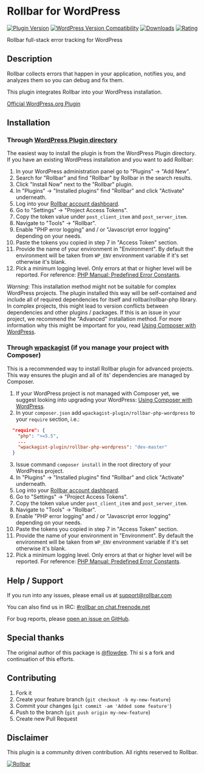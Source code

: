 # Rollbar for WordPress
[![Plugin Version](https://img.shields.io/wordpress/plugin/v/rollbar.svg)](https://wordpress.org/plugins/rollbar/) [![WordPress Version Compatibility](https://img.shields.io/wordpress/v/rollbar.svg)](https://wordpress.org/plugins/rollbar/) [![Downloads](https://img.shields.io/wordpress/plugin/dt/rollbar.svg)](https://wordpress.org/plugins/rollbar/) [![Rating](https://img.shields.io/wordpress/plugin/r/rollbar.svg)](https://wordpress.org/plugins/rollbar/)

Rollbar full-stack error tracking for WordPress

## Description
Rollbar collects errors that happen in your application, notifies you, and analyzes them so you can debug and fix them.

This plugin integrates Rollbar into your WordPress installation.

[Official WordPress.org Plugin](https://wordpress.org/plugins/rollbar/)

## Installation

### Through [WordPress Plugin directory](https://wordpress.org/plugins/rollbar/)

The easiest way to install the plugin is from the WordPress Plugin directory. If you have an existing WordPress installation and you want to add Rollbar:

1. In your WordPress administration panel go to "Plugins" -> "Add New".
2. Search for "Rollbar" and find "Rollbar" by Rollbar in the search results.
3. Click "Install Now" next to the "Rollbar" plugin.
4. In "Plugins" -> "Installed plugins" find "Rollbar" and click "Activate" underneath.
5. Log into your [Rollbar account dashboard](https://rollbar.com/login/).
6. Go to "Settings" -> "Project Access Tokens".
7. Copy the token value under `post_client_item` and `post_server_item`.
8. Navigate to "Tools" -> "Rollbar".
9. Enable "PHP error logging" and / or "Javascript error logging" depending on your needs.
10. Paste the tokens you copied in step 7 in "Access Token" section.
11. Provide the name of your environment in "Environment". By default the environment will be taken from `WP_ENV` environment variable if it's set otherwise it's blank.
12. Pick a minimum logging level. Only errors at that or higher level will be reported. For reference: [PHP Manual: Predefined Error Constants](http://php.net/manual/en/errorfunc.constants.php).

*Warning*: This installation method might not be suitable for complex WordPress projects. The plugin installed this way will be self-contained and include all of required dependencies for itself and rollbar/rollbar-php library. In complex projects, this might lead to version conflicts between dependencies and other plugins / packages. If this is an issue in your project, we recommend the "Advanced" installation method. For more information why this might be important for you, read [Using Composer with WordPress]().

### Through [wpackagist](https://wpackagist.org/) (if you manage your project with Composer)

This is a recommended way to install Rollbar plugin for advanced projects. This way ensures the plugin and all of its' dependencies are managed by Composer.

1. If your WordPress project is not managed with Composer yet, we suggest looking into upgrading your WordPress: [Using Composer with WordPress]().
2. In your `composer.json` add `wpackagist-plugin/rollbar-php-wordpress` to your `require` section, i.e.:
```json
  "require": {
    "php": ">=5.5",
    ...
    "wpackagist-plugin/rollbar-php-wordpress": "dev-master"
  }
```
3. Issue command `composer install` in the root directory of your WordPress project.
4. In "Plugins" -> "Installed plugins" find "Rollbar" and click "Activate" underneath.
5. Log into your [Rollbar account dashboard](https://rollbar.com/login/).
6. Go to "Settings" -> "Project Access Tokens".
7. Copy the token value under `post_client_item` and `post_server_item`.
8. Navigate to "Tools" -> "Rollbar".
9. Enable "PHP error logging" and / or "Javascript error logging" depending on your needs.
10. Paste the tokens you copied in step 7 in "Access Token" section.
11. Provide the name of your environment in "Environment". By default the environment will be taken from `WP_ENV` environment variable if it's set otherwise it's blank.
12. Pick a minimum logging level. Only errors at that or higher level will be reported. For reference: [PHP Manual: Predefined Error Constants](http://php.net/manual/en/errorfunc.constants.php).

## Help / Support

If you run into any issues, please email us at [support@rollbar.com](mailto:support@rollbar.com)

You can also find us in IRC: [#rollbar on chat.freenode.net](irc://chat.freenode.net/rollbar)

For bug reports, please [open an issue on GitHub](https://github.com/rollbar/rollbar-php-wordpress/issues/new).

## Special thanks

The original author of this package is [@flowdee](https://twitter.com/flowdee/). Thi si s a fork and continuation of this efforts.

## Contributing

1. Fork it
2. Create your feature branch (`git checkout -b my-new-feature`)
3. Commit your changes (`git commit -am 'Added some feature'`)
4. Push to the branch (`git push origin my-new-feature`)
5. Create new Pull Request

## Disclaimer

This plugin is a community driven contribution. All rights reserved to Rollbar. 

[![Rollbar](https://d26gfdfi90p7cf.cloudfront.net/rollbar-badge.144534.o.png)](https://rollbar.com/)